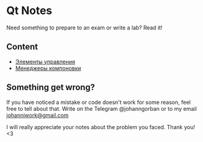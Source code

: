 # Qt Notes
Need something to prepare to an exam or write a lab? Read it! 

## Content
- [Элементы управления](controls.md)
- [Менеджеры компоновки](layout_managers.md)

## Something get wrong?
If you have noticed a mistake or code doesn't work for some reason, feel free to tell about that. Write on the Telegram @johanngorban or to my email johanniwork@gmail.com

I will really appreciate your notes about the problem you faced. Thank you! <3

